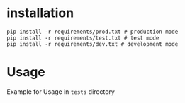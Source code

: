 # installation

```
pip install -r requirements/prod.txt # production mode
pip install -r requirements/test.txt # test mode
pip install -r requirements/dev.txt # development mode
```

# Usage

Example for Usage in `tests` directory
